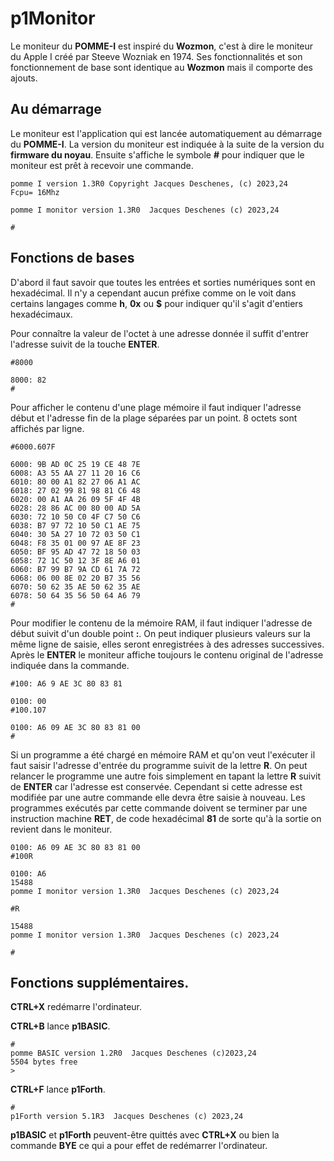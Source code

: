 # p1Monitor 

Le moniteur du **POMME-I** est inspiré du **Wozmon**, c'est à dire le moniteur du Apple I créé par Steeve Wozniak en 1974. Ses fonctionnalités et son fonctionnement de base sont identique au **Wozmon** mais il comporte des ajouts. 

## Au démarrage 

Le moniteur est l'application qui est lancée automatiquement au démarrage du **POMME-I**. La version du moniteur est indiquée à la suite de la version du **firmware du noyau**. Ensuite s'affiche le symbole **#** pour indiquer que le moniteur est prêt à recevoir une commande.
```
pomme I version 1.3R0 Copyright Jacques Deschenes, (c) 2023,24
Fcpu= 16Mhz

pomme I monitor version 1.3R0  Jacques Deschenes (c) 2023,24

#
```

## Fonctions de bases 

D'abord il faut savoir que toutes les entrées et sorties numériques sont en hexadécimal. Il n'y a cependant aucun préfixe comme on le voit dans certains langages comme **h**, **0x** ou **$** pour indiquer qu'il s'agit d'entiers hexadécimaux. 

Pour connaître la valeur de l'octet à une adresse donnée il suffit d'entrer l'adresse suivit de la touche **ENTER**. 
```
#8000

8000: 82
#
```

Pour afficher le contenu d'une plage mémoire il faut indiquer l'adresse début et l'adresse fin de la plage séparées par un point. 8 octets sont affichés par ligne.
```
#6000.607F

6000: 9B AD 0C 25 19 CE 48 7E
6008: A3 55 AA 27 11 20 16 C6
6010: 80 00 A1 82 27 06 A1 AC
6018: 27 02 99 81 98 81 C6 48
6020: 00 A1 AA 26 09 5F 4F 4B
6028: 28 86 AC 00 80 00 AD 5A
6030: 72 10 50 C0 4F C7 50 C6
6038: B7 97 72 10 50 C1 AE 75
6040: 30 5A 27 10 72 03 50 C1
6048: F8 35 01 00 97 AE 8F 23
6050: BF 95 AD 47 72 18 50 03
6058: 72 1C 50 12 3F 8E A6 01
6060: B7 99 B7 9A CD 61 7A 72
6068: 06 00 8E 02 20 B7 35 56
6070: 50 62 35 AE 50 62 35 AE
6078: 50 64 35 56 50 64 A6 79
#
```

Pour modifier le contenu de la mémoire RAM, il faut indiquer l'adresse de début suivit d'un double point **:**. On peut indiquer plusieurs valeurs sur la même ligne de saisie, elles seront enregistrées à des adresses successives. Après le **ENTER** le moniteur affiche toujours le contenu original de l'adresse indiquée dans la commande.
```
#100: A6 9 AE 3C 80 83 81 

0100: 00
#100.107

0100: A6 09 AE 3C 80 83 81 00
#
```

Si un programme a été chargé en mémoire RAM et qu'on veut l'exécuter il faut saisir l'adresse d'entrée du programme suivit de la lettre **R**. On peut relancer le programme une autre fois simplement en tapant la lettre **R** suivit de **ENTER** car l'adresse est conservée. Cependant si cette adresse est modifiée par une autre commande elle devra être saisie à nouveau. Les programmes exécutés par cette commande doivent se terminer par une instruction machine **RET**, de code hexadécimal **81** de sorte qu'à la sortie on revient dans le moniteur.
```
0100: A6 09 AE 3C 80 83 81 00
#100R

0100: A6
15488 
pomme I monitor version 1.3R0  Jacques Deschenes (c) 2023,24

#R

15488 
pomme I monitor version 1.3R0  Jacques Deschenes (c) 2023,24

#
```

## Fonctions supplémentaires.

**CTRL+X** redémarre l'ordinateur. 

**CTRL+B** lance **p1BASIC**.
```
#
pomme BASIC version 1.2R0  Jacques Deschenes (c)2023,24
5504 bytes free
>

```
**CTRL+F** lance **p1Forth**.
```
#
p1Forth version 5.1R3  Jacques Deschenes (c) 2023,24

```

**p1BASIC** et **p1Forth** peuvent-être quittés avec **CTRL+X** ou bien la commande **BYE** ce qui a pour effet de redémarrer l'ordinateur.
